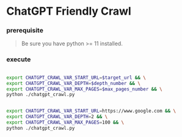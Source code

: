 # ChatGPT Friendly Crawl


### prerequisite

> Be sure you have python >= 11 installed.

### execute

```bash

export CHATGPT_CRAWL_VAR_START_URL=$target_url && \
export CHATGPT_CRAWL_VAR_DEPTH=$depth_number && \
export CHATGPT_CRAWL_VAR_MAX_PAGES=$max_pages_number && \
python ./chatgpt_crawl.py

```

```bash

export CHATGPT_CRAWL_VAR_START_URL=https://www.google.com && \
export CHATGPT_CRAWL_VAR_DEPTH=2 && \
export CHATGPT_CRAWL_VAR_MAX_PAGES=100 && \
python ./chatgpt_crawl.py

```



